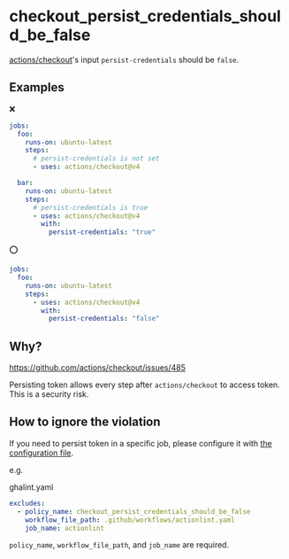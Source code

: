 # checkout_persist_credentials_should_be_false

[actions/checkout](https://github.com/actions/checkout)'s input `persist-credentials` should be `false`.

## Examples

:x:

```yaml
jobs:
  foo:
    runs-on: ubuntu-latest
    steps:
      # persist-credentials is not set
      - uses: actions/checkout@v4

  bar:
    runs-on: ubuntu-latest
    steps:
      # persist-credentials is true
      - uses: actions/checkout@v4
        with:
          persist-credentials: "true"
```

:o:

```yaml
jobs:
  foo:
    runs-on: ubuntu-latest
    steps:
      - uses: actions/checkout@v4
        with:
          persist-credentials: "false"
```

## Why?

https://github.com/actions/checkout/issues/485

Persisting token allows every step after `actions/checkout` to access token.
This is a security risk.

## How to ignore the violation

If you need to persist token in a specific job, please configure it with [the configuration file](../../README.md#configuration-file).

e.g.

ghalint.yaml

```yaml
excludes:
  - policy_name: checkout_persist_credentials_should_be_false
    workflow_file_path: .github/workflows/actionlint.yaml
    job_name: actionlint
```

`policy_name`, `workflow_file_path`, and `job_name` are required.
